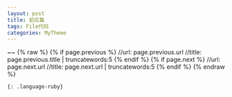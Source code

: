 ```yaml
---
layout: post
title: 前后篇
tags: File代码
categories: MyTheme
---
```


~~
{% raw %}
{% if page.previous %}
  //url:    page.previous.url
  //title:  page.previous.title | truncatewords:5
{% endif %}
{% if page.next %}
  //url:    page.next.url
  //title:  page.next.url | truncatewords:5
{% endif %}
{% endraw %}
~~~
{: .language-ruby}

